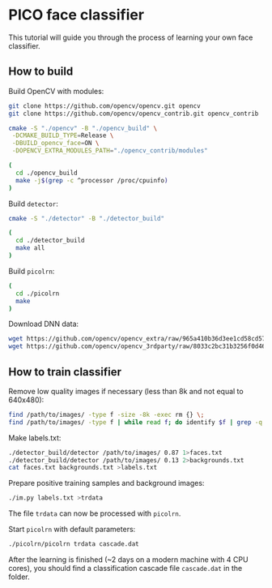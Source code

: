 # PICO face classifier

This tutorial will guide you through the process of learning your own face classifier.

## How to build

Build OpenCV with modules:

```sh
git clone https://github.com/opencv/opencv.git opencv
git clone https://github.com/opencv/opencv_contrib.git opencv_contrib

cmake -S "./opencv" -B "./opencv_build" \
 -DCMAKE_BUILD_TYPE=Release \
 -DBUILD_opencv_face=ON \
 -DOPENCV_EXTRA_MODULES_PATH="./opencv_contrib/modules"

(
  cd ./opencv_build
  make -j$(grep -c ^processor /proc/cpuinfo)
)
```

Build `detector`:

```sh
cmake -S "./detector" -B "./detector_build"

(
  cd ./detector_build
  make all
)
```

Build `picolrn`:

```sh
(
  cd ./picolrn
  make
)
```

Download DNN data:

```sh
wget https://github.com/opencv/opencv_extra/raw/965a410b36d3ee1cd58cd57626feb5637a5306b8/testdata/dnn/opencv_face_detector.pbtxt
wget https://github.com/opencv/opencv_3rdparty/raw/8033c2bc31b3256f0d461c919ecc01c2428ca03b/opencv_face_detector_uint8.pb
```

## How to train classifier

Remove low quality images if necessary (less than 8k and not equal to 640x480):

```sh
find /path/to/images/ -type f -size -8k -exec rm {} \;
find /path/to/images/ -type f | while read f; do identify $f | grep -q 'JPEG 640x480' || rm $f; done
```

Make labels.txt:

```sh
./detector_build/detector /path/to/images/ 0.87 1>faces.txt
./detector_build/detector /path/to/images/ 0.13 2>backgrounds.txt
cat faces.txt backgrounds.txt >labels.txt
```

Prepare positive training samples and background images:

```sh
./im.py labels.txt >trdata
```

The file `trdata` can now be processed with `picolrn`.

Start `picolrn` with default parameters:

```sh
./picolrn/picolrn trdata cascade.dat
```

After the learning is finished (~2 days on a modern machine with 4 CPU cores), you should find a classification cascade file `cascade.dat` in the folder.
